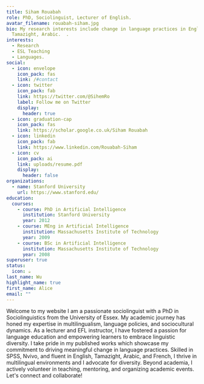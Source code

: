 ```yaml
---
title: Siham Rouabah
role: PhD, Sociolinguist, Lecturer of English.
avatar_filename: rouabah-siham.jpg
bio: My research interests include change in language practices in English,
  Tamazight, Arabic.  .
interests:
  - Research
  - ESL Teaching
  - Languages.
social:
  - icon: envelope
    icon_pack: fas
    link: /#contact
  - icon: twitter
    icon_pack: fab
    link: https://twitter.com/@SihemRo
    label: Follow me on Twitter
    display:
      header: true
  - icon: graduation-cap
    icon_pack: fas
    link: https://scholar.google.co.uk/Siham Rouabah
  - icon: linkedin
    icon_pack: fab
    link: https://www.linkedin.com/Rouabah-Siham
  - icon: cv
    icon_pack: ai
    link: uploads/resume.pdf
    display:
      header: false
organizations:
  - name: Stanford University
    url: https://www.stanford.edu/
education:
  courses:
    - course: PhD in Artificial Intelligence
      institution: Stanford University
      year: 2012
    - course: MEng in Artificial Intelligence
      institution: Massachusetts Institute of Technology
      year: 2009
    - course: BSc in Artificial Intelligence
      institution: Massachusetts Institute of Technology
      year: 2008
superuser: true
status:
  icon: ☕️
last_name: Wu
highlight_name: true
first_name: Alice
email: ""
---
```



Welcome to my website I am a passionate sociolinguist with a PhD in Sociolinguistics from the University of Essex. My academic journey has honed my expertise in multilingualism, language policies, and sociocultural dynamics. As a lecturer and EFL instructor, I have fostered a passion for language education and empowering learners to embrace linguistic diversity. I take pride in my published works which showcase my commitment to driving meaningful change in language practices. Skilled in SPSS, Nvivo, and fluent in English, Tamazight, Arabic, and French, I thrive in multilingual environments and I advocate for diversity. Beyond academia, I actively volunteer in teaching, mentoring, and organizing academic events. Let's connect and collaborate!